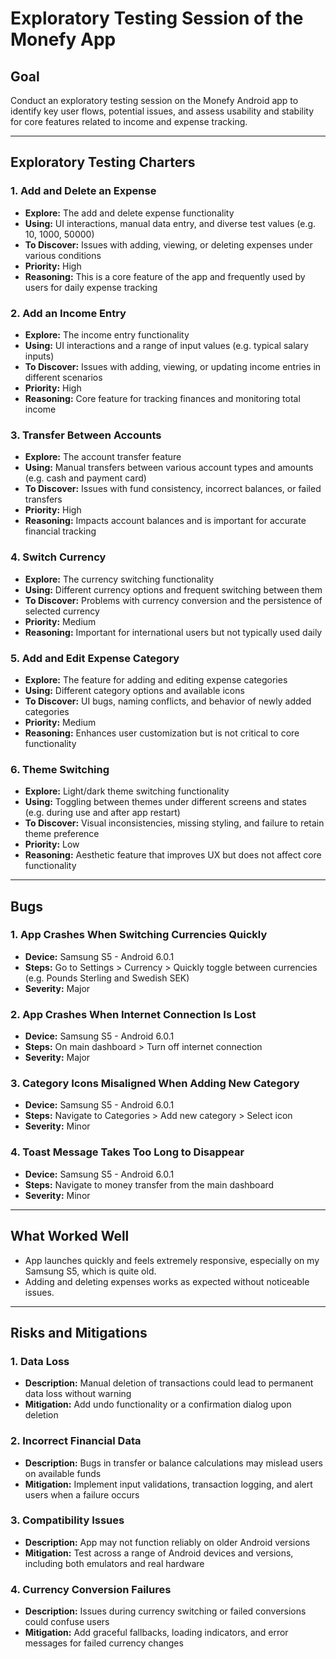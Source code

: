 # Exploratory Testing Session of the Monefy App

## Goal

Conduct an exploratory testing session on the Monefy Android app to identify key user flows, potential issues, and assess usability and stability for core features related to income and expense tracking.

---

## Exploratory Testing Charters

### 1. Add and Delete an Expense

* **Explore:** The add and delete expense functionality
* **Using:** UI interactions, manual data entry, and diverse test values (e.g. 10, 1000, 50000)
* **To Discover:** Issues with adding, viewing, or deleting expenses under various conditions
* **Priority:** High
* **Reasoning:** This is a core feature of the app and frequently used by users for daily expense tracking

### 2. Add an Income Entry

* **Explore:** The income entry functionality
* **Using:** UI interactions and a range of input values (e.g. typical salary inputs)
* **To Discover:** Issues with adding, viewing, or updating income entries in different scenarios
* **Priority:** High
* **Reasoning:** Core feature for tracking finances and monitoring total income

### 3. Transfer Between Accounts

* **Explore:** The account transfer feature
* **Using:** Manual transfers between various account types and amounts (e.g. cash and payment card)
* **To Discover:** Issues with fund consistency, incorrect balances, or failed transfers
* **Priority:** High
* **Reasoning:** Impacts account balances and is important for accurate financial tracking

### 4. Switch Currency

* **Explore:** The currency switching functionality
* **Using:** Different currency options and frequent switching between them
* **To Discover:** Problems with currency conversion and the persistence of selected currency
* **Priority:** Medium
* **Reasoning:** Important for international users but not typically used daily

### 5. Add and Edit Expense Category

* **Explore:** The feature for adding and editing expense categories
* **Using:** Different category options and available icons
* **To Discover:** UI bugs, naming conflicts, and behavior of newly added categories
* **Priority:** Medium
* **Reasoning:** Enhances user customization but is not critical to core functionality

### 6. Theme Switching

* **Explore:** Light/dark theme switching functionality
* **Using:** Toggling between themes under different screens and states (e.g. during use and after app restart)
* **To Discover:** Visual inconsistencies, missing styling, and failure to retain theme preference
* **Priority:** Low
* **Reasoning:** Aesthetic feature that improves UX but does not affect core functionality

---

## Bugs

### 1. App Crashes When Switching Currencies Quickly

* **Device:** Samsung S5 - Android 6.0.1
* **Steps:** Go to Settings > Currency > Quickly toggle between currencies (e.g. Pounds Sterling and Swedish SEK)
* **Severity:** Major

### 2. App Crashes When Internet Connection Is Lost

* **Device:** Samsung S5 - Android 6.0.1
* **Steps:** On main dashboard > Turn off internet connection
* **Severity:** Major

### 3. Category Icons Misaligned When Adding New Category

* **Device:** Samsung S5 - Android 6.0.1
* **Steps:** Navigate to Categories > Add new category > Select icon
* **Severity:** Minor

### 4. Toast Message Takes Too Long to Disappear

* **Device:** Samsung S5 - Android 6.0.1
* **Steps:** Navigate to money transfer from the main dashboard
* **Severity:** Minor

---

## What Worked Well

* App launches quickly and feels extremely responsive, especially on my Samsung S5, which is quite old.
* Adding and deleting expenses works as expected without noticeable issues.

---

## Risks and Mitigations

### 1. Data Loss

* **Description:** Manual deletion of transactions could lead to permanent data loss without warning
* **Mitigation:** Add undo functionality or a confirmation dialog upon deletion

### 2. Incorrect Financial Data

* **Description:** Bugs in transfer or balance calculations may mislead users on available funds
* **Mitigation:** Implement input validations, transaction logging, and alert users when a failure occurs

### 3. Compatibility Issues

* **Description:** App may not function reliably on older Android versions
* **Mitigation:** Test across a range of Android devices and versions, including both emulators and real hardware

### 4. Currency Conversion Failures

* **Description:** Issues during currency switching or failed conversions could confuse users
* **Mitigation:** Add graceful fallbacks, loading indicators, and error messages for failed currency changes